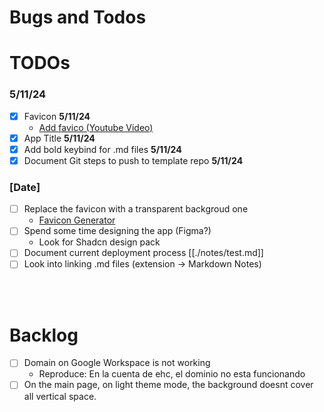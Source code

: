 # Bugs and Todos

# **TODOs**

### **5/11/24**

- [x] Favicon **5/11/24**
  - [Add favico (Youtube Video)](https://www.youtube.com/watch?v=vkn4ZikqZqw&ab_channel=DevelopedByKPK)
- [x] App Title **5/11/24**
- [x] Add bold keybind for .md files **5/11/24**
- [x] Document Git steps to push to template repo **5/11/24**

### **[Date]**

- [ ] Replace the favicon with a transparent backgroud one
  - [Favicon Generator](https://favicon.io/favicon-converter/)
- [ ] Spend some time designing the app (Figma?)
  - Look for Shadcn design pack
- [ ] Document current deployment process [[./notes/test.md]]
- [ ] Look into linking .md files (extension -> Markdown Notes)

<!-- a -->
<!-- a -->
<!-- ----------------BACKLOG---------------------- -->

&nbsp;  
&nbsp;

# **Backlog**

- [ ] Domain on Google Workspace is not working
  - Reproduce: En la cuenta de ehc, el dominio no esta funcionando
- [ ] On the main page, on light theme mode, the background doesnt cover all vertical space.
